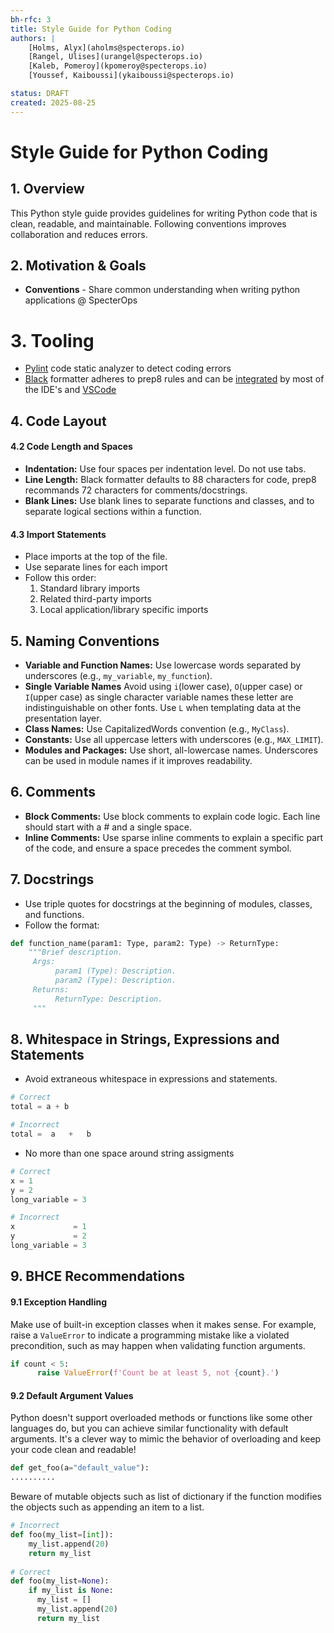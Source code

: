 ```yaml
---
bh-rfc: 3
title: Style Guide for Python Coding
authors: |
    [Holms, Alyx](aholms@specterops.io)
    [Rangel, Ulises](urangel@specterops.io)
    [Kaleb, Pomeroy](kpomeroy@specterops.io)
    [Youssef, Kaiboussi](ykaiboussi@specterops.io)

status: DRAFT 
created: 2025-08-25
---
```


# Style Guide for Python Coding 

## 1. Overview

This Python style guide provides guidelines for writing Python code that is clean, readable, and maintainable. Following conventions improves collaboration and reduces errors.

## 2. Motivation & Goals

-   **Conventions** - Share common understanding when writing python applications @ SpecterOps

# 3. Tooling 
- [Pylint](https://pylint.pycqa.org/en/latest/index.html) code static analyzer to detect coding errors
- [Black](https://black.readthedocs.io/en/stable/the_black_code_style/index.html) formatter adheres to prep8 rules and can be [integrated](https://black.readthedocs.io/en/stable/integrations/editors.html) by most of the IDE's and [VSCode](https://marketplace.visualstudio.com/items?itemName=ms-python.black-formatter)

## 4. Code Layout

#### 4.2 Code Length and Spaces
- **Indentation:** Use four spaces per indentation level. Do not use tabs.
- **Line Length:** Black formatter defaults to 88 characters for code, prep8 recommands 72 characters for comments/docstrings.
- **Blank Lines:** Use blank lines to separate functions and classes, and to separate logical sections within a function.

####  4.3 Import Statements
- Place imports at the top of the file.
- Use separate lines for each import
- Follow this order:
    1. Standard library imports
    2. Related third-party imports
    3. Local application/library specific imports

## 5. Naming Conventions
- **Variable and Function Names:** Use lowercase words separated by underscores (e.g., `my_variable`, `my_function`).
- **Single Variable Names** Avoid using `i`(lower case), `O`(upper case) or `I`(upper case) as single character variable names these letter are indistinguishable on other fonts. Use `L` when templating data at the presentation layer.
- **Class Names:** Use CapitalizedWords convention (e.g., `MyClass`).
- **Constants:** Use all uppercase letters with underscores (e.g., `MAX_LIMIT`).
- **Modules and Packages:** Use short, all-lowercase names. Underscores can be used in module names if it improves readability.

## 6. Comments
- **Block Comments:** Use block comments to explain code logic. Each line should start with a # and a single space.
- **Inline Comments:** Use sparse inline comments to explain a specific part of the code, and ensure a space precedes the comment symbol.

## 7. Docstrings
- Use triple quotes for docstrings at the beginning of modules, classes, and functions.
- Follow the format:

```python  
def function_name(param1: Type, param2: Type) -> ReturnType:  
    """Brief description.      
     Args:  
          param1 (Type): Description.  
          param2 (Type): Description.      
     Returns:  
          ReturnType: Description.  
     """  
```

## 8. Whitespace in Strings, Expressions and Statements
- Avoid extraneous whitespace in expressions and statements.
```python  
# Correct
total = a + b  
```

``` python  
# Incorrect
total =  a   +   b  
```  
- No more than one space around string assigments
```python
# Correct
x = 1
y = 2
long_variable = 3
```

```python
# Incorrect
x             = 1
y             = 2
long_variable = 3
```

## 9. BHCE Recommendations
#### 9.1 Exception Handling

Make use of built-in exception classes when it makes sense. For example, raise a `ValueError` to indicate a programming mistake like a violated precondition, such as may happen when validating function arguments.

```python
if count < 5:  
      raise ValueError(f'Count be at least 5, not {count}.') 
```
#### 9.2 Default Argument Values

Python doesn't support overloaded methods or functions like some other languages do, but you can achieve similar functionality with default arguments. It's a clever way to mimic the behavior of overloading and keep your code clean and readable!

```python
def get_foo(a="default_value"):
..........
```

Beware of mutable objects such as list of dictionary if the function modifies the objects such as appending an item to a list.

```python
# Incorrect
def foo(my_list=[int]):
    my_list.append(20)
    return my_list
    
# Correct
def foo(my_list=None):
    if my_list is None:
      my_list = []
      my_list.append(20)
      return my_list
```